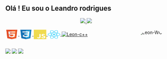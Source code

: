 ## Olá ! Eu sou o Leandro rodrigues

<div align="center">
  <a href="https://github.com/LeandroBRodrigues">
  <img height="180em" src="https://github-readme-stats.vercel.app/api?username=LeandroBRodrigues&show_icons=true&theme=tokyonight&include_all_commits=true&count_private=true"/>
  <img height="180em" src="https://github-readme-stats.vercel.app/api/top-langs/?username=LeandroBRodrigues&layout=compact&langs_count=7&theme=tokyonight"/>
</div>
  <div style="display: inline_block">
    <br>
    <img align="center" alt="leon-HTML" height="30" width="40" src="https://raw.githubusercontent.com/devicons/devicon/master/icons/html5/html5-original.svg">
  <img align="center" alt="Leon-CSS" height="30" width="40" src="https://raw.githubusercontent.com/devicons/devicon/master/icons/css3/css3-original.svg">
  <img align="center" alt="Leon-Js" height="30" width="40" src="https://raw.githubusercontent.com/devicons/devicon/master/icons/javascript/javascript-plain.svg">
  <img align="center" alt="Leon-React" height="30" width="40" src="https://raw.githubusercontent.com/devicons/devicon/master/icons/react/react-original.svg">
  <img align="center" alt="Leon-c++" height="30" width="40" src="https://cdn.jsdelivr.net/gh/devicons/devicon/icons/cplusplus/cplusplus-original.svg">
 
  <img align="right" alt="Leon-WOW" height="180" style="border-radius:50px;" src="https://instagram.fsdu8-2.fna.fbcdn.net/v/t51.2885-19/s150x150/253504384_1537829713241771_1172259351616383984_n.jpg?_nc_ht=instagram.fsdu8-2.fna.fbcdn.net&_nc_ohc=3ua32hl5LKIAX892_WB&edm=ALwy07oBAAAA&ccb=7-4&oh=2b73b9071070bc2d7c1e6893e3a43b08&oe=618A6AC4&_nc_sid=261c40"> 
</div>
  
  ##
  
  <div>
  <a href="https://www.instagram.com/_leandro._.rodrigues_/" target="_blank"><img src="https://img.shields.io/badge/-Instagram-%23E4405F?style=for-the-badge&logo=instagram&logoColor=white" target="_blank"></a>
  <a href = "mailto:takiharatakashi@hotmail.com"><img src="https://img.shields.io/badge/Microsoft_Outlook-0078D4?style=for-the-badge&logo=microsoft-outlook&logoColor=white" target="_blank"></a>
  <a href="https://www.linkedin.com/in/takiharatakashi/" target="_blank"><img src="https://img.shields.io/badge/-LinkedIn-%230077B5?style=for-the-badge&logo=linkedin&logoColor=white" target="_blank"></a> 
   <!-- <a href="" target="_blank"><img src="https://aleen42.github.io/badges/src/line.svg" target="_blank"></a> 
<a href="" target="_blank"><img src="https://img.shields.io/badge/Telegram-2CA5E0?style=for-the-badge&logo=telegram&logoColor=white" target="_blank"></a> -->
    
  </div>
